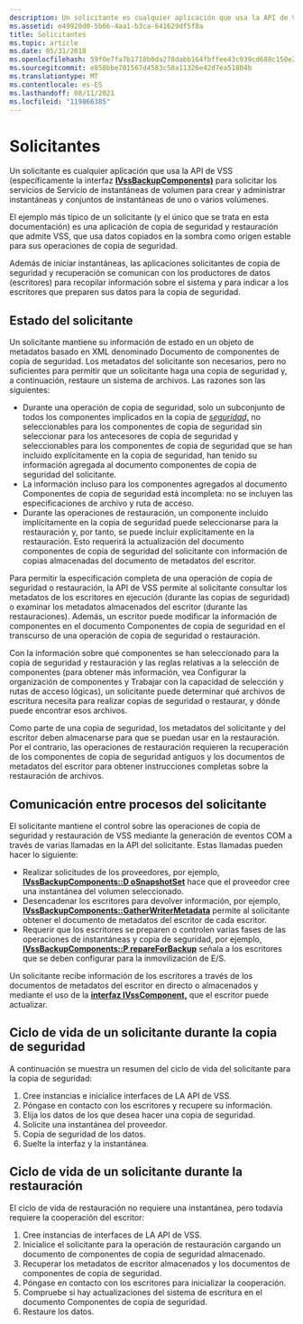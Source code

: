 ```yaml
---
description: Un solicitante es cualquier aplicación que usa la API de VSS (específicamente la interfaz IVssBackupComponents) para solicitar los servicios de Servicio de instantáneas de volumen para crear y administrar instantáneas y conjuntos de instantáneas de uno o varios volúmenes.
ms.assetid: e49920d0-5b66-4aa1-b3ca-641629df5f8a
title: Solicitantes
ms.topic: article
ms.date: 05/31/2018
ms.openlocfilehash: 59f0e7fa7b1718b0da278dabb164fbffee43c939cd688c150e202bfafc4731a9
ms.sourcegitcommit: e858bbe701567d4583c50a11326e42d7ea51804b
ms.translationtype: MT
ms.contentlocale: es-ES
ms.lasthandoff: 08/11/2021
ms.locfileid: "119866385"
---
```

# <a name="requesters"></a>Solicitantes

Un [](vssgloss-r.md) solicitante es cualquier aplicación que usa la API de VSS (específicamente la interfaz [**IVssBackupComponents)**](/windows/desktop/api/VsBackup/nl-vsbackup-ivssbackupcomponents) para solicitar los servicios de Servicio de instantáneas de volumen para crear y administrar instantáneas y conjuntos de instantáneas de uno o varios volúmenes.

El ejemplo más típico de un solicitante (y el único que se trata en esta documentación) es una aplicación de copia de seguridad y restauración que admite VSS, que usa datos copiados en la sombra como origen estable para sus operaciones de copia de seguridad.

Además de iniciar instantáneas, las aplicaciones solicitantes de copia de seguridad y recuperación se comunican con los productores de datos (escritores) para recopilar información sobre el sistema y para indicar a los escritores que preparen sus datos para la copia de seguridad.

## <a name="requester-state"></a>Estado del solicitante

Un solicitante mantiene su información de estado en un objeto de metadatos basado en XML denominado Documento de componentes de copia de seguridad. Los metadatos del solicitante son necesarios, pero no suficientes para permitir que un solicitante haga una copia de seguridad y, a continuación, restaure un sistema de archivos. Las razones son las siguientes:

-   Durante una operación de copia de seguridad, solo un subconjunto de todos los componentes implicados en la copia de [](vssgloss-e.md) [*seguridad,*](vssgloss-s.md) no seleccionables para los componentes de copia de seguridad sin seleccionar para los antecesores de copia de seguridad y seleccionables para los componentes de copia de seguridad que se han incluido explícitamente en la copia de seguridad, han tenido su información agregada al documento componentes de copia de seguridad del solicitante.
-   La información incluso para los componentes agregados al documento Componentes de copia de seguridad está incompleta: no se incluyen las especificaciones de archivo y ruta de acceso.
-   Durante las operaciones [](vssgloss-i.md) de restauración, un [](vssgloss-s.md) componente incluido implícitamente en la copia de seguridad puede seleccionarse para la restauración y, por tanto, se puede incluir explícitamente en la restauración. Esto requerirá la actualización del documento componentes de copia de seguridad del solicitante con información de copias almacenadas del documento de metadatos del escritor.

Para permitir la especificación completa de una operación de copia de seguridad o restauración, la API de VSS permite al solicitante consultar los metadatos de los escritores en ejecución (durante las copias de seguridad) o examinar los metadatos almacenados del escritor (durante las restauraciones). Además, un escritor puede modificar la información de componentes en el documento Componentes de copia de seguridad en el transcurso de una operación de copia de seguridad o restauración.

Con la información sobre qué componentes se han seleccionado para la copia de [](definition-of-components-by-writers.md) seguridad y restauración y las reglas relativas a la selección de componentes (para obtener más información, vea Configurar la organización de componentes y Trabajar con la capacidad de selección y rutas de acceso lógicas), [](working-with-selectability-and-logical-paths.md)un solicitante puede determinar qué archivos de escritura necesita para realizar copias de seguridad o restaurar, y dónde puede encontrar esos archivos.

Como parte de una copia de seguridad, los metadatos del solicitante y del escritor deben almacenarse para que se puedan usar en la restauración. Por el contrario, las operaciones de restauración requieren la recuperación de los componentes de copia de seguridad antiguos y los documentos de metadatos del escritor para obtener instrucciones completas sobre la restauración de archivos.

## <a name="requester-interprocess-communication"></a>Comunicación entre procesos del solicitante

El solicitante mantiene el control sobre las operaciones de copia de seguridad y restauración de VSS mediante la generación de eventos COM a través de varias llamadas en la API del solicitante. Estas llamadas pueden hacer lo siguiente:

-   Realizar solicitudes de los proveedores, por ejemplo, [**IVssBackupComponents::D oSnapshotSet**](/windows/desktop/api/VsBackup/nf-vsbackup-ivssbackupcomponents-dosnapshotset) hace que el proveedor cree una instantánea del volumen seleccionado.
-   Desencadenar los escritores para devolver información, por ejemplo, [**IVssBackupComponents::GatherWriterMetadata**](/windows/desktop/api/VsBackup/nf-vsbackup-ivssbackupcomponents-gatherwritermetadata) permite al solicitante obtener el documento de metadatos del escritor de cada escritor.
-   Requerir que los escritores se preparen o controlen varias fases de las operaciones de instantáneas y copia de seguridad, por ejemplo, [**IVssBackupComponents::P repareForBackup**](/windows/desktop/api/VsBackup/nf-vsbackup-ivssbackupcomponents-prepareforbackup) señala a los escritores que se deben configurar para la inmovilización de E/S.

Un solicitante recibe información de los escritores a través de los documentos de metadatos del escritor en directo o almacenados y mediante el uso de la [**interfaz IVssComponent,**](/windows/desktop/api/VsWriter/nl-vswriter-ivsscomponent) que el escritor puede actualizar.

## <a name="life-cycle-of-a-requester-during-backup"></a>Ciclo de vida de un solicitante durante la copia de seguridad

A continuación se muestra un resumen del ciclo de vida del solicitante para la copia de seguridad:

1.  Cree instancias e inicialice interfaces de LA API de VSS.
2.  Póngase en contacto con los escritores y recupere su información.
3.  Elija los datos de los que desea hacer una copia de seguridad.
4.  Solicite una instantánea del proveedor.
5.  Copia de seguridad de los datos.
6.  Suelte la interfaz y la instantánea.

## <a name="life-cycle-of-a-requester-during-restore"></a>Ciclo de vida de un solicitante durante la restauración

El ciclo de vida de restauración no requiere una instantánea, pero todavía requiere la cooperación del escritor:

1.  Cree instancias de interfaces de LA API de VSS.
2.  Inicialice el solicitante para la operación de restauración cargando un documento de componentes de copia de seguridad almacenado.
3.  Recuperar los metadatos de escritor almacenados y los documentos de componentes de copia de seguridad.
4.  Póngase en contacto con los escritores para inicializar la cooperación.
5.  Compruebe si hay actualizaciones del sistema de escritura en el documento Componentes de copia de seguridad.
6.  Restaure los datos.

 

 



